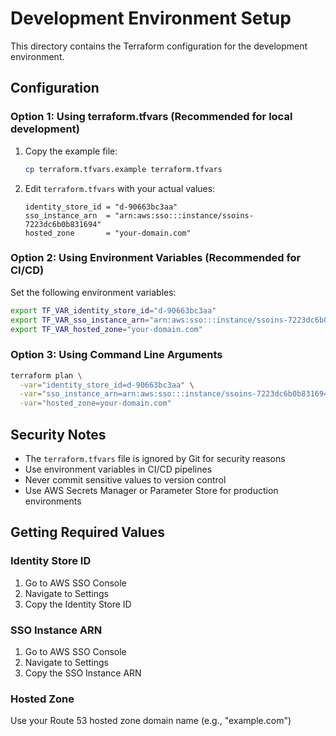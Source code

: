 # Development Environment Setup

This directory contains the Terraform configuration for the development environment.

## Configuration

### Option 1: Using terraform.tfvars (Recommended for local development)

1. Copy the example file:

   ```bash
   cp terraform.tfvars.example terraform.tfvars
   ```

2. Edit `terraform.tfvars` with your actual values:
   ```hcl
   identity_store_id = "d-90663bc3aa"
   sso_instance_arn  = "arn:aws:sso:::instance/ssoins-7223dc6b0b831694"
   hosted_zone       = "your-domain.com"
   ```

### Option 2: Using Environment Variables (Recommended for CI/CD)

Set the following environment variables:

```bash
export TF_VAR_identity_store_id="d-90663bc3aa"
export TF_VAR_sso_instance_arn="arn:aws:sso:::instance/ssoins-7223dc6b0b831694"
export TF_VAR_hosted_zone="your-domain.com"
```

### Option 3: Using Command Line Arguments

```bash
terraform plan \
  -var="identity_store_id=d-90663bc3aa" \
  -var="sso_instance_arn=arn:aws:sso:::instance/ssoins-7223dc6b0b831694" \
  -var="hosted_zone=your-domain.com"
```

## Security Notes

- The `terraform.tfvars` file is ignored by Git for security reasons
- Use environment variables in CI/CD pipelines
- Never commit sensitive values to version control
- Use AWS Secrets Manager or Parameter Store for production environments

## Getting Required Values

### Identity Store ID

1. Go to AWS SSO Console
2. Navigate to Settings
3. Copy the Identity Store ID

### SSO Instance ARN

1. Go to AWS SSO Console
2. Navigate to Settings
3. Copy the SSO Instance ARN

### Hosted Zone

Use your Route 53 hosted zone domain name (e.g., "example.com")

